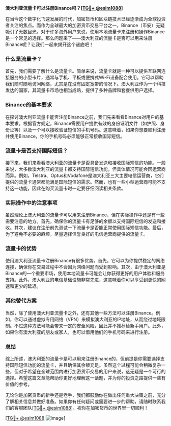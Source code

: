 **澳大利亚流量卡可以注册Binance吗？[[TG💪+ @esim1088](https://t.me/s/esim1088)]**

在当今这个数字化飞速发展的时代，加密货币和区块链技术已经逐渐成为全球投资者关注的焦点。而作为全球最大的加密货币交易平台之一，Binance（币安）无疑吸引了无数目光。对于许多海外用户来说，使用本地流量卡来注册和操作Binance是一个常见的选择。那么问题来了——澳大利亚的流量卡是否可以用来注册Binance呢？让我们一起来揭开这个谜底吧！

### 什么是流量卡？

首先，我们需要了解什么是流量卡。简单来说，流量卡就是一种可以提供互联网连接服务的小型卡片，通常与手机、平板或便携式Wi-Fi设备配合使用。它可以帮助我们随时随地访问网络，尤其是在没有固定宽带的情况下。澳大利亚作为一个科技发达的国家，其流量卡市场也相当成熟，提供了多种品牌和套餐供用户选择。

### Binance的基本要求

在探讨澳大利亚流量卡能否注册Binance之前，我们先来看看Binance对用户的基本要求。根据官方规定，Binance需要用户提供有效的身份证明文件（如护照、身份证等）以及一个可以接收验证短信的手机号码。这意味着，如果你想要顺利注册并使用Binance，你的手机号码必须能够正常接收国际短信。

### 流量卡是否支持国际短信？

接下来，我们来看看澳大利亚的流量卡是否具备发送和接收国际短信的功能。一般来说，大多数澳大利亚的流量卡都支持国际短信功能，但具体情况可能会因运营商而异。例如，Telstra、Optus和Vodafone是澳大利亚三大主要电信运营商，它们提供的流量卡通常都能满足国际短信的需求。然而，也有一些小型运营商可能不支持这一功能，因此在购买流量卡时一定要仔细阅读相关条款。

### 实际操作中的注意事项

虽然理论上澳大利亚的流量卡可以用来注册Binance，但在实际操作中还是有一些需要注意的地方。首先，确保你的流量卡有足够的余额以支持国际短信的发送和接收。其次，建议在注册前先测试一下流量卡是否能正常使用国际短信功能。最后，为了避免不必要的麻烦，尽量选择信誉良好的电信运营商提供的流量卡。

### 流量卡的优势

使用澳大利亚流量卡注册Binance有很多优势。首先，它可以为你提供稳定的网络连接，确保你在交易过程中不会因为网络问题而受到影响。其次，由于澳大利亚是Binance的一个重要市场，使用本地流量卡可能会让你获得更好的用户体验和服务支持。此外，澳大利亚的电信基础设施非常先进，这意味着你可以享受到更快的网速和更少的延迟。

### 其他替代方案

当然，除了使用澳大利亚流量卡之外，还有其他一些方法可以注册Binance。例如，你可以通过虚拟专用网络（VPN）来模拟澳大利亚的IP地址，从而绕过地域限制。不过这种方法可能会带来一定的安全风险，因此并不推荐给新手用户。此外，如果你有澳大利亚的朋友或家人，也可以借用他们的手机号码来进行注册。

### 总结

综上所述，澳大利亚的流量卡是可以用来注册Binance的，但前提是你需要选择支持国际短信功能的流量卡，并且确保其余额充足。虽然这个过程可能会稍微复杂一些，但对于希望在全球范围内进行加密货币交易的用户来说，这无疑是一个可行的选择。希望这篇文章能帮助你更好地理解这一话题，并为你的投资之路提供一些有价值的参考。

无论你是加密货币的新手还是老手，我们都鼓励你在做出任何重大决策之前，充分了解相关信息并做好准备。如果你有任何疑问或需要进一步的帮助，请随时联系我们的客服团队[[TG💪+ @esim1088](https://t.me/s/esim1088)]。祝你在加密货币的世界里一切顺利！

[[TG💪+ @esim1088](https://t.me/s/esim1088) ![Image](https://i.postimg.cc/4NQfJmqS/Snipaste-2025-05-13-00-14-12.png)]